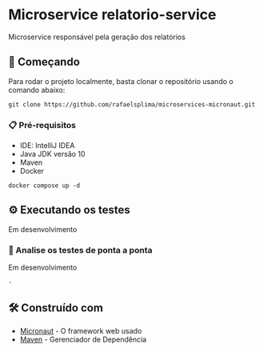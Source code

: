 # Microservice relatorio-service
Microservice responsável pela geração dos relatórios

## 🚀 Começando
Para rodar o projeto localmente, basta clonar o repositório usando o comando abaixo:

```
git clone https://github.com/rafaelsplima/microservices-micronaut.git
```

### 📋 Pré-requisitos
- IDE: IntelliJ IDEA
- Java JDK versão 10
- Maven
- Docker

```
docker compose up -d
```

## ⚙️ Executando os testes
Em desenvolvimento

### 🔩 Analise os testes de ponta a ponta
Em desenvolvimento

```
-
```

## 🛠️ Construído com
* [Micronaut](https://micronaut.io/) - O framework web usado
* [Maven](https://maven.apache.org/) - Gerenciador de Dependência